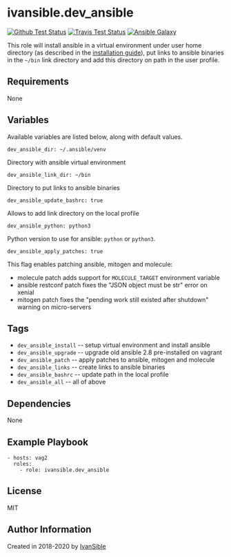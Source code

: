# ivansible.dev_ansible

[![Github Test Status](https://github.com/ivansible/dev-ansible/workflows/Molecule%20test/badge.svg?branch=master)](https://github.com/ivansible/dev-ansible/actions)
[![Travis Test Status](https://travis-ci.org/ivansible/dev-ansible.svg?branch=master)](https://travis-ci.org/ivansible/dev-ansible)
[![Ansible Galaxy](https://img.shields.io/badge/galaxy-ivansible.dev__ansible-68a.svg?style=flat)](https://galaxy.ansible.com/ivansible/dev_ansible/)


This role will install ansible in a virtual environment under user
home directory (as described in the
[installation guide](https://docs.ansible.com/ansible/latest/installation_guide/intro_installation.html#latest-releases-via-pip)),
put links to ansible binaries in the `~/bin` link directory
and add this directory on path in the user profile.


## Requirements

None


## Variables

Available variables are listed below, along with default values.

    dev_ansible_dir: ~/.ansible/venv

Directory with ansible virtual environment

    dev_ansible_link_dir: ~/bin

Directory to put links to ansible binaries

    dev_ansible_update_bashrc: true

Allows to add link directory on the local profile

    dev_ansible_python: python3

Python version to use for ansible: `python` or `python3`.

    dev_ansible_apply_patches: true
This flag enables patching ansible, mitogen and molecule:
  - molecule patch adds support for `MOLECULE_TARGET` environment variable
  - ansible restconf patch fixes the "JSON object must be str" error on xenial
  - mitogen patch fixes the "pending work still existed after shutdown" warning on micro-servers


## Tags

- `dev_ansible_install` -- setup virtual environment and install ansible
- `dev_ansible_upgrade` -- upgrade old ansible 2.8 pre-installed on vagrant
- `dev_ansible_patch` -- apply patches to ansible, mitogen and molecule
- `dev_ansible_links` -- create links to ansible binaries
- `dev_ansible_bashrc` -- update path in the local profile
- `dev_ansible_all` -- all of above


## Dependencies

None


## Example Playbook

    - hosts: vag2
      roles:
        - role: ivansible.dev_ansible


## License

MIT


## Author Information

Created in 2018-2020 by [IvanSible](https://github.com/ivansible)
